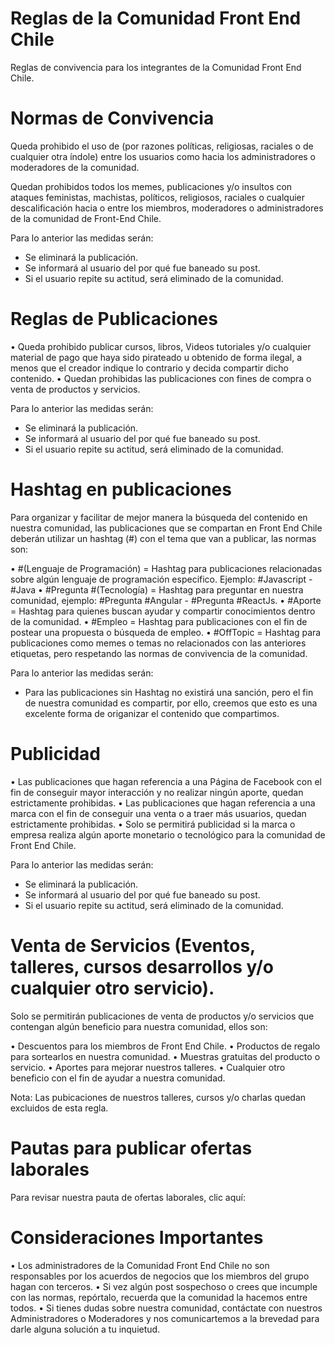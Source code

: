 # Reglas de la Comunidad Front End Chile
Reglas de convivencia para los integrantes de la Comunidad Front End Chile.

# Normas de Convivencia
Queda prohibido el uso de  (por razones políticas, religiosas, raciales o de cualquier otra índole) entre los usuarios como hacia los administradores o moderadores de la comunidad.

Quedan prohibidos todos los memes, publicaciones y/o insultos con ataques feministas, machistas, políticos, religiosos, raciales o cualquier descalificación hacia o entre los miembros, moderadores o administradores de la comunidad de Front-End Chile.

Para lo anterior las medidas serán:
- Se eliminará la publicación.
- Se informará al usuario del por qué fue baneado su post.
- Si el usuario repite su actitud, será eliminado de la comunidad.

# Reglas de Publicaciones
•	Queda prohibido publicar cursos, libros, Videos tutoriales y/o cualquier material de pago que haya sido pirateado u obtenido de forma ilegal, a menos que el creador indique lo contrario y decida compartir dicho contenido.
•	Quedan prohibidas las publicaciones con fines de compra o venta de productos y servicios.

Para lo anterior las medidas serán:
- Se eliminará la publicación.
- Se informará al usuario del por qué fue baneado su post.
- Si el usuario repite su actitud, será eliminado de la comunidad.

# Hashtag en publicaciones 
Para organizar y facilitar de mejor manera la búsqueda del contenido en nuestra comunidad, las publicaciones que se compartan en Front End Chile deberán utilizar un hashtag (#) con el tema que van a publicar, las normas son:

•	#(Lenguaje de Programación) = Hashtag para publicaciones relacionadas sobre algún lenguaje de programación especifico. Ejemplo: #Javascript - #Java
•	#Pregunta #(Tecnología) = Hashtag para preguntar en nuestra comunidad, ejemplo: #Pregunta #Angular - #Pregunta #ReactJs.
•	#Aporte = Hashtag para quienes buscan ayudar y compartir conocimientos dentro de la comunidad.
•	#Empleo = Hashtag para publicaciones con el fin de postear una propuesta o búsqueda de empleo.
•	#OffTopic = Hashtag para publicaciones como memes o temas no relacionados con las anteriores etiquetas, pero respetando las normas de convivencia de la comunidad.

Para lo anterior las medidas serán:
- Para las publicaciones sin Hashtag no existirá una sanción, pero el fin de nuestra comunidad es compartir, por ello, creemos que esto es una excelente forma de origanizar el contenido que compartimos.

# Publicidad
•	Las publicaciones que hagan referencia a una Página de Facebook con el fin de conseguir mayor interacción y no realizar ningún aporte, quedan estrictamente prohibidas.
•	Las publicaciones que hagan referencia a una marca con el fin de conseguir una venta o a traer más usuarios, quedan estrictamente prohibidas.
•	Solo se permitirá publicidad si la marca o empresa realiza algún aporte monetario o tecnológico para la comunidad de Front End Chile.

Para lo anterior las medidas serán:
- Se eliminará la publicación.
- Se informará al usuario del por qué fue baneado su post.
- Si el usuario repite su actitud, será eliminado de la comunidad.

# Venta de Servicios (Eventos, talleres, cursos desarrollos y/o cualquier otro servicio).
Solo se permitirán publicaciones de venta de productos y/o servicios que contengan algún beneficio para nuestra comunidad, ellos son:

•	Descuentos para los miembros de Front End Chile.
•	Productos de regalo para sortearlos en nuestra comunidad.
•	Muestras gratuitas del producto o servicio.
•	Aportes para mejorar nuestros talleres.
•	Cualquier otro beneficio con el fin de ayudar a nuestra comunidad.

Nota: Las pubicaciones de nuestros talleres, cursos y/o charlas quedan excluidos de esta regla.

# Pautas para publicar ofertas laborales
Para revisar nuestra pauta de ofertas laborales, clic aquí: 

# Consideraciones Importantes
•	Los administradores de la Comunidad Front End Chile no son responsables por los acuerdos de negocios que los miembros del grupo hagan con terceros.
•	Si vez algún post sospechoso o crees que incumple con las normas, repórtalo, recuerda que la comunidad la hacemos entre todos.
•	Si tienes dudas sobre nuestra comunidad, contáctate con nuestros Administradores o Moderadores y nos comunicartemos a la brevedad para darle alguna solución a tu inquietud.


